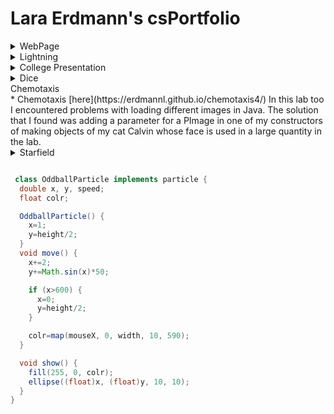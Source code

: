 # Lara Erdmann's csPortfolio
<details>
 <summary>WebPage</summary>
 *WebPage [here](https://erdmannl.github.io/calvin/CalvinTheCat.html)
 I really enjoyed this project. I enjoyed working with the design and layout of everything. The main challenge I had was working with the image flipping when the mouse goes over it and getting that function to work properly. I think that the aesthetic of the page is pleasent and well done. 
</details>
 
<details>
 <summary>Lightning</summary>
 * Lightning Java [here](https://erdmannl.github.io/lightning2/index.html)
 * Lightning JS [here](https://erdmannl.github.io/lightning2/lighteningscript/index.html)
 This project was a little bit tricky to get working. The two elements that were causing trouble in Java were the lightining element and the image of Olivia and me on the side. To solve the problem I tried using JavaScript which proved to work with the program much more smoothly. 
</details>

<details>
 <summary>College Presentation</summary> 
* U of M CS Presentation [here](https://docs.google.com/presentation/d/e/2PACX-1vTZek2lQ7Txn6jkje4JWAWMJb9cbUNHL4Q0ngFRjaAl3cH6w1VBKqrqF_9mtU1TE0mAaK-gDh9VEwfv/pub?start=true&loop=true&delayms=10000)
I had a lot of fun making and giving my presentation on the Universtiy of Minnesota's computer science department. I love the school and enjoyed the opportunity to learn more about it and get an even better feel for all that I will be experiencing the next few years. 
 </details>

<details>
 <summary>Dice</summary>
* Dice Java [here](https://erdmannl.github.io/dice3/)
 The most difficult thing about this project for me was remembering how making objects works. There was a lot of trial and error just to see what would work and what wouldn't.
</details>

<detials>
 <summary>Chemotaxis</summary>
* Chemotaxis [here](https://erdmannl.github.io/chemotaxis4/)
 In this lab too I encountered problems with loading different images in Java. The solution that I found was adding a parameter for a PImage in one of my constructors of making objects of my cat Calvin whose face is used in a large quantity in the lab. 
 </details>
 
<details>
 <summary>Starfield</summary>
* Starfield [here](https://erdmannl.github.io/starfield5/)
 I had a lot of fun with Starfield. My final project came within the last few days of the project after not being happy with my original work. I wanted it to feel like I was moving through space and I just wasn't getting that. So I utilized the map method in different aspects of the code to help give the appearance of 3d in 2d. 
 </details>

```java

 class OddballParticle implements particle {
  double x, y, speed;
  float colr;

  OddballParticle() {
    x=1;
    y=height/2;
  }
  void move() {
    x+=2;
    y+=Math.sin(x)*50;

    if (x>600) {
      x=0;
      y=height/2;
    }

    colr=map(mouseX, 0, width, 10, 590);
  }

  void show() {
    fill(255, 0, colr);
    ellipse((float)x, (float)y, 10, 10);
  }
}
```
